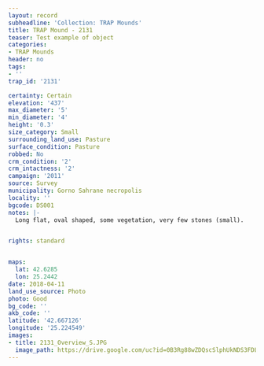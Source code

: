 ```yaml
---
layout: record
subheadline: 'Collection: TRAP Mounds'
title: TRAP Mound - 2131
teaser: Test example of object
categories:
- TRAP Mounds
header: no
tags:
- ''
trap_id: '2131'

certainty: Certain
elevation: '437'
max_diameter: '5'
min_diameter: '4'
height: '0.3'
size_category: Small
surrounding_land_use: Pasture
surface_condition: Pasture
robbed: No
crm_condition: '2'
crm_intactness: '2'
campaign: '2011'
source: Survey
municipality: Gorno Sahrane necropolis
locality: ''
bgcode: DS001
notes: |-
  Long flat, oval shaped, some vegetation, very few stones (small).


rights: standard


maps:
  lat: 42.6285
  lon: 25.2442
date: 2018-04-11
land_use_source: Photo
photo: Good
bg_code: ''
akb_code: ''
latitude: '42.667126'
longitude: '25.224549'
images:
- title: 2131_Overview_S.JPG
  image_path: https://drive.google.com/uc?id=0B3Rg88wZDQscSlphUkNDS3FDLVU
---
```

